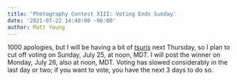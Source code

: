```yaml
---
title: 'Photography Contest XIII: Voting Ends Sunday'
date: '2021-07-22 14:40:00 -06:00'
author: Matt Young
---
```


1000 apologies, but I will be having a bit of <a href="https://www.merriam-webster.com/dictionary/tsuris"><i>tsuris</i></a> next Thursday, so I plan to cut off voting on Sunday, July 25, at noon, MDT. I will post the winner on Monday, July 26, also at noon, MDT. Voting has slowed considerably in the last day or two; if you want to vote, you have the next 3 days to do so. 
